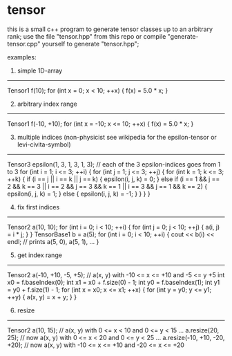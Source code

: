 tensor
======

this is a small c++ program to generate tensor classes up to an arbitrary rank;
use the file "tensor.hpp" from this repo or compile "generate-tensor.cpp" yourself to generate "tensor.hpp";

examples:

1. simple 1D-array
------------------
Tensor1<double> f(10);
for (int x = 0; x < 10; ++x) {
    f(x) = 5.0 * x;
}

2. arbitrary index range
------------------------
Tensor1<double> f(-10, +10);
for (int x = -10; x <= 10; ++x) {
    f(x) = 5.0 * x;
}

3. multiple indices (non-physicist see wikipedia for the epsilon-tensor or levi-civita-symbol)
-------------------
Tensor3<int> epsilon(1, 3, 1, 3, 1, 3);
// each of the 3 epsilon-indices goes from 1 to 3
for (int i = 1; i <= 3; ++i) {
    for (int j = 1; j <= 3; ++j) {
        for (int k = 1; k <= 3; ++k) {
            if (i == j || i == k || j == k) {
                epsilon(i, j, k) = 0;
            } else if (i == 1 && j == 2 && k == 3 ||
                       i == 2 && j == 3 && k == 1 ||
                       i == 3 && j == 1 && k == 2) {
                epsilon(i, j, k) = 1;
            } else {
                epsilon(i, j, k) = -1;
            }
        }
    }
}

4. fix first indices
--------------------
Tensor2<double> a(10, 10);
for (int i = 0; i < 10; ++i) {
    for (int j = 0; j < 10; ++j) {
        a(i, j) = i * j;
    }
}
TensorBase1<double> b = a(5);
for (int i = 0; i < 10; ++i) {
    cout << b(i) << endl; // prints a(5, 0), a(5, 1), ...
}

5. get index range
------------------
Tensor2<double> a(-10, +10, -5, +5); // a(x, y) with -10 <= x <= +10 and -5 <= y +5
int x0 = f.baseIndex(0);
int x1 = x0 + f.size(0) - 1;
int y0 = f.baseIndex(1);
int y1 = y0 + f.size(1) - 1;
for (int x = x0; x <= x1; ++x) {
    for (int y = y0; y <= y1; ++y) {
        a(x, y) = x + y;
    }
}

6. resize
---------
Tensor2<double> a(10, 15); // a(x, y) with 0 <= x < 10 and 0 <= y < 15
...
a.resize(20, 25); // now a(x, y) with 0 <= x < 20 and 0 <= y < 25
...
a.resize(-10, +10, -20, +20); // now a(x, y) with -10 <= x <= +10 and -20 <= x <= +20
